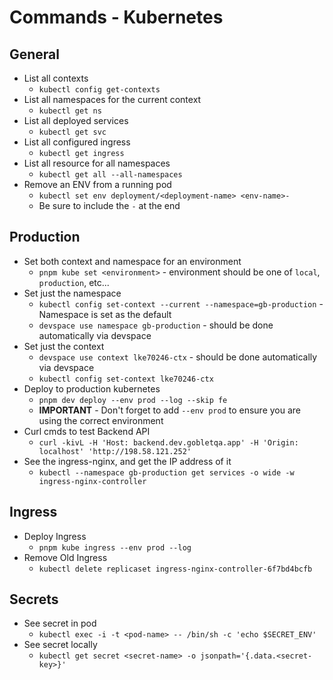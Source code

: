 # Commands - Kubernetes 

## General
* List all contexts
  * `kubectl config get-contexts`
* List all namespaces for the current context
  * `kubectl get ns`
* List all deployed services
  * `kubectl get svc`
* List all configured ingress
  * `kubectl get ingress`
* List all resource for all namespaces
  * `kubectl get all --all-namespaces`
* Remove an ENV from a running pod
  * `kubectl set env deployment/<deployment-name> <env-name>-`
  * Be sure to include the `-` at the end

## Production

* Set both context and namespace for an environment
  * `pnpm kube set <environment>` - environment should be one of `local`, `production`, etc...
* Set just the namespace
  * `kubectl config set-context --current --namespace=gb-production` - Namespace is set as the default
  * `devspace use namespace gb-production` - should be done automatically via devspace
* Set just the context
  * `devspace use context lke70246-ctx` - should be done automatically via devspace
  * `kubectl config set-context lke70246-ctx`
* Deploy to production kubernetes
  * `pnpm dev deploy --env prod --log --skip fe`
  * **IMPORTANT** - Don't forget to add `--env prod` to ensure you are using the correct environment
* Curl cmds to test Backend API
  * `curl -kivL -H 'Host: backend.dev.gobletqa.app' -H 'Origin: localhost' 'http://198.58.121.252'`
* See the ingress-nginx, and get the IP address of it
  * `kubectl --namespace gb-production get services -o wide -w ingress-nginx-controller`


## Ingress

* Deploy Ingress
  * `pnpm kube ingress --env prod --log`
* Remove Old Ingress
  * `kubectl delete replicaset ingress-nginx-controller-6f7bd4bcfb`


## Secrets

* See secret in pod
  * `kubectl exec -i -t <pod-name> -- /bin/sh -c 'echo $SECRET_ENV'`
* See secret locally
  * `kubectl get secret <secret-name> -o jsonpath='{.data.<secret-key>}'`
